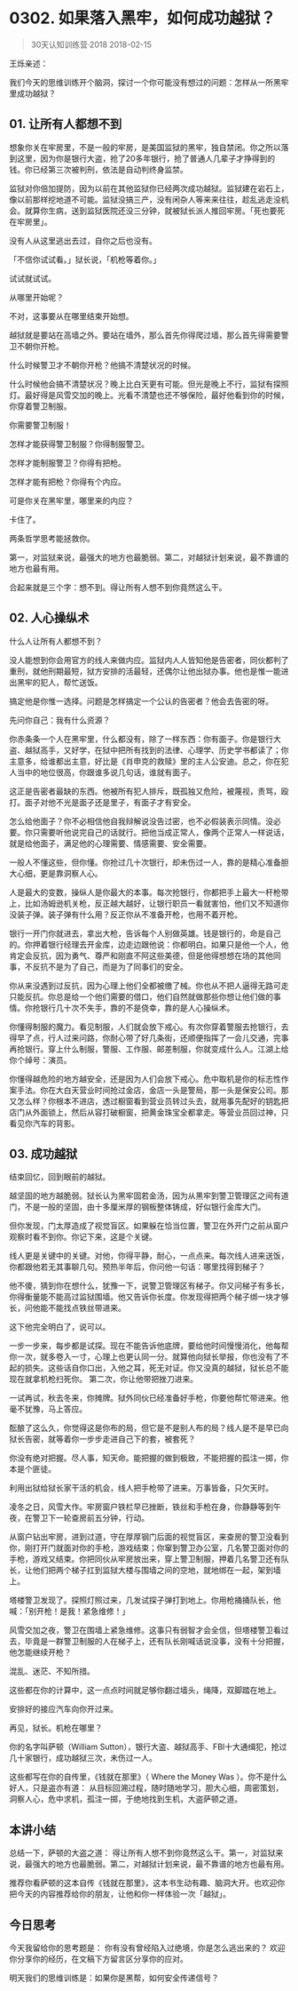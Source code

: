# 0302. 如果落入黑牢，如何成功越狱？
> 30天认知训练营·2018
2018-02-15

王烁亲述：

我们今天的思维训练开个脑洞，探讨一个你可能没有想过的问题：怎样从一所黑牢里成功越狱？

## 01. 让所有人都想不到

想象你关在牢房里，不是一般的牢房，是美国监狱的黑牢，独自禁闭。你之所以落到这里，因为你是银行大盗，抢了20多年银行，抢了普通人几辈子才挣得到的钱。你已经第三次被判刑，依法是自动判终身监禁。

监狱对你倍加提防，因为以前在其他监狱你已经两次成功越狱。监狱建在岩石上，像以前那样挖地道不可能。监狱没搞三产，没有闲杂人等来来往往，趁乱逃走没机会。就算你生病，送到监狱医院还没三分钟，就被狱长派人推回牢房。「死也要死在牢房里」。

没有人从这里逃出去过，自你之后也没有。

「不信你试试看。」狱长说，「机枪等着你。」

试试就试试。

从哪里开始呢？

不对，这事要从在哪里结束开始想。

越狱就是要站在高墙之外。要站在墙外，那么首先你得爬过墙，那么首先得需要警卫不朝你开枪。

什么时候警卫才不朝你开枪？他搞不清楚状况的时候。

什么时候他会搞不清楚状况？晚上比白天更有可能。但光是晚上不行，监狱有探照灯。最好得是风雪交加的晚上。光看不清楚也还不够保险，最好他看到你的时候，你穿着警卫制服。

你需要警卫制服！

怎样才能获得警卫制服？你得制服警卫。

怎样才能制服警卫？你得有把枪。

怎样才能有把枪？你得有个内应。

可是你关在黑牢里，哪里来的内应？

卡住了。

两条哲学思考能拯救你。

第一，对监狱来说，最强大的地方也最脆弱。第二，对越狱计划来说，最不靠谱的地方也最有用。

合起来就是三个字：想不到。得让所有人想不到你竟然这么干。

## 02. 人心操纵术

什么人让所有人都想不到？

没人能想到你会用官方的线人来做内应。监狱内人人皆知他是告密者，同伙都判了重刑，就他刑期最短，狱方安排的活最轻，还偶尔让他出狱办事。他也是惟一能进出黑牢的犯人，帮忙送饭。

搞定他是你惟一选择。问题是怎样搞定一个公认的告密者？他会去告密的呀。

先问你自己：我有什么资源？

你赤条条一个人在黑牢里，什么都没有，除了一样东西：你有面子。你是银行大盗、越狱高手，又好学，在狱中把所有找到的法律、心理学、历史学书都读了；你主意多，给谁都出主意，好比是《肖申克的救赎》里的主人公安迪。总之，你在犯人当中的地位很高，你跟谁多说几句话，谁就有面子。

这正是告密者最缺的东西。他被所有犯人排斥，既孤独又危险，被蔑视，责骂，殴打。面子对他不光是面子还是里子，有面子才有安全。

怎么给他面子？你不必相信他自我辩解说没告过密，也不必假装表示同情。没必要。你只需要听他说完自己的话就行。把他当成正常人，像两个正常人一样说话，就是给他面子，满足他的心理需要、情感需要、安全需要。

一般人不懂这些，但你懂。你抢过几十次银行，却未伤过一人，靠的是精心准备胆大心细，更是靠洞察人心。

人是最大的变数，操纵人是你最大的本事。每次抢银行，你都把手上最大一杆枪带上，比如汤姆逊机关枪，反正越大越好，让银行职员一看就害怕，他们又不知道你没装子弹。装子弹有什么用？反正你从不准备开枪，也用不着开枪。

银行一开门你就进去，拿出大枪，告诉每个人别做英雄。钱是银行的，命是自己的。你押着银行经理去开金库，边走边跟他说：你都明白。如果只是他一个人，他肯定会反抗，因为勇气、尊严和刚直不阿这些美德，但是他得想想在场的其他同事，不反抗不是为了自己，而是为了同事们的安全。

你从来没遇到过反抗，因为心理上他们全都被缴了械。你也从不把人逼得无路可走只能反抗。你总是给一个他们需要的借口，他们自然就做那些你想让他们做的事情。你抢银行几十次不失手，靠的不是侥幸，靠的是人心操纵术。

你懂得制服的魔力。看见制服，人们就会放下戒心。有次你穿着警服去抢银行，去得早了点，行人过来问路，你耐心带了好几条街，还顺便指挥了一会儿交通，完事再抢银行。穿上什么制服，警服、工作服、邮差制服，你就变成什么人。江湖上给你个绰号：演员。

你懂得越危险的地方越安全，还是因为人们会放下戒心。危中取机是你的标志性作案手法。你在大白天营业时间抢过金店，金店一头是警局，那一头是保安公司。那又怎么样？你根本不进店，透过橱窗看到营业员转过头去，就用事先配好的钥匙把店门从外面锁上，然后从容打破橱窗，把黄金珠宝全都拿走。等营业员回过神，只看见你汽车的背影。

## 03. 成功越狱

结束回忆，回到眼前的越狱。

越坚固的地方越脆弱。狱长认为黑牢固若金汤，因为从黑牢到警卫管理区之间有道门，不是一般的坚固，由十多厘米厚的钢板整体铸成，好似银行金库大门。

但你发现，门太厚造成了视觉盲区。如果躲在恰当位置，警卫在外开门之前从窗户观察时看不到你。你记下来，这是个关键。

线人更是关键中的关键。对他，你得平静，耐心，一点点来。每次线人进来送饭，你都跟他若无其事聊几句。预热半年后，你问他一句话：哪里找得到梯子？

他不傻，猜到你在想什么，犹豫一下，说警卫管理区有梯子。你又问梯子有多长，你得衡量能不能高过监狱围墙。他又告诉你长度。你发现得把两个梯子绑一块才够长，问他能不能找点铁丝带进来。

这下他完全明白了，说可以。

一步一步来，每步都是试探。现在不能告诉他底牌，要给他时间慢慢消化，他每帮你一次，就多卷入一寸，心理上也更认同一分。就算他向狱长举报，你也没有了不起的损失。这些话自你口出，入他之耳，死无对证。你又没真的越狱，狱长总不能现在就拿机枪扫死你。
第二次，你让他带把挫刀进来。

一试再试，秋去冬来，你摊牌。狱外同伙已经准备好手枪，你要他帮忙带进来。他毫不犹豫，马上答应。

酝酿了这么久，你觉得这是你布的局，但它是不是别人布的局？线人是不是早已向狱长告密，就等着你一步步走进自己下的套，被套死？

你没有绝对把握。尽人事，知天命。能把握的做到极致，不能把握的孤注一掷，你本是个匪徒。

利用出狱给狱长家干活的机会，线人把手枪带了进来。万事皆备，只欠天时。

凌冬之日，风雪大作。牢房窗户铁栏早已挫断，铁丝和手枪在身，你静静等到午夜，在警卫下一轮查房前五分钟，行动。

从窗户钻出牢房，进到过道，守在厚厚钢门后面的视觉盲区，来查房的警卫没看到你，刚打开门就面对你的手枪，游戏结束；你窜到警卫办公室，几名警卫面对你的手枪，游戏又结束。你把同伙从牢房放出来，穿上警卫制服，押着几名警卫还有队长，让他们把两个梯子扛到监狱大楼与围墙之间的空地，就地绑在一起，架到墙上。

塔楼警卫发现了。探照灯照过来，几发试探子弹打到地上。你用枪捅捅队长，他喊：「别开枪！是我！紧急维修！」

风雪交加之夜，警卫在围墙上紧急维修。这事只有弱智才会全信，但塔楼警卫看过去，毕竟是一群警卫制服的人在梯子上，还有队长刚喊话说没事，没有十分把握，他怎能继续开枪？

混乱、迷茫、不知所措。

这些都在你的计算中，这一点点时间就足够你翻过墙头，绳降，双脚踏在地上。

安排好的接应汽车向你开过来。

再见，狱长。机枪在哪里？

你的名字叫萨顿（William Sutton），银行大盗、越狱高手、FBI十大通缉犯，抢过几十家银行，成功越狱三次，未伤过一人。

这些都写在你的自传里，《钱就在那里》（ Where the Money Was ）。你不是什么好人，只是盗亦有道： 从目标回溯过程，随时随地学习，胆大心细，周密策划，洞察人心，危中求机，孤注一掷，于绝地找到生机，大盗萨顿之道。

## 本讲小结

总结一下，萨顿的大盗之道： 得让所有人想不到你竟然这么干。第一，对监狱来说，最强大的地方也最脆弱。第二，对越狱计划来说，最不靠谱的地方也最有用。

推荐你看萨顿的这本自传《钱就在那里》，这本书生动有趣、脑洞大开。也欢迎你把今天的内容推荐给你的朋友，让他和你一样体验一次「越狱」。

## 今日思考

今天我留给你的思考题是： 你有没有曾经陷入过绝境，你是怎么逃出来的？ 欢迎你分享你的经历，在文稿下方留言区分享你的应对。

明天我们的思维训练是：如果你是黑帮，如何安全传递信号？



